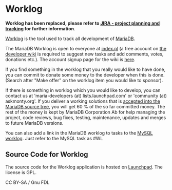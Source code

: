 
# Worklog

**Worklog has been replaced, please refer to [JIRA - project planning and tracking](jira.md) for further information**.


[Worklog](https://askmonty.org/worklog/index.pl) is the tool used to track all
development of [MariaDB](/kb/en/mariadb/).


The MariaDB Worklog is open to everyone at [index.pl](https://askmonty.org/worklog/index.pl)
(a free account on [the developer wiki](https://askmonty.org/wiki) is required
to suggest new tasks and add comments, votes, donations etc.). The account
signup page for the wiki is
[here](https://askmonty.org/w/index.php?title=Special:Userlogin&type=signup).


If you find something in the worklog that you really would like to have done,
you can commit to donate some money to the developer when this is done.
(Search after "Make offer" on the worklog item you would like to sponsor).


If there is something in worklog which you would like to develop, you can
contact us at 'maria-developers (at) lists.launchpad.com' or 'community (at)
askmonty.org'. If you deliver a working solutions that is
[accepted into the MariaDB source tree](https://kb.askmonty.org/v/community-contributing-to-the-mariadb-project#expectations-for-developers),
you will get 60 % of the so far committed money. The rest of the money is kept
by MariaDB Corporation Ab for help managing the project, code reviews, bug fixes,
testing, maintenance, updates and merges to future MariaDB versions.


You can also add a link in the MariaDB worklog to tasks to the
[MySQL worklog](https://forge.mysql.com/worklog/). Just refer to the MySQL task
as #WL<task number>


## Source Code for Worklog


The source code for the Worklog application is hosted on
[Launchpad](https://launchpad.net/worklog). The license is GPL.


CC BY-SA / Gnu FDL

